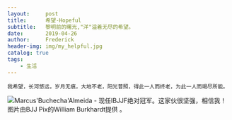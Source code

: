 ```yaml
---
layout:     post
title:      希望-Hopeful
subtitle:   黎明前的曙光,"洋"溢着无尽的希望。
date:       2019-04-26
author:     Frederick
header-img: img/my_helpful.jpg
catalog: true
tags:
    - 生活
---
```


```
我希望，长河悠远，岁月无痕，大地不老，阳光普照，得此一人而终老，为此一人而竭尽所能。
```
![Marcus'Buchecha'Almeida - 现任IBJJF绝对冠军。这家伙很坚强，相信我！图片由BJJ Pix的William Burkhardt提供  。](https://m.qpic.cn/psb?/V10qGRSc3B3Zqh/R3I.3rL2cddMLfGXGchHqu4P3*Dy*.0th*nbhk.09O8!/b/dDABAAAAAAAA&bo=AAXSAgAAAAARB.U!&rf=viewer_4)
